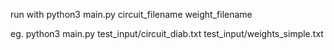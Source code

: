 run with python3 main.py circuit_filename weight_filename

eg.
python3 main.py test_input/circuit_diab.txt test_input/weights_simple.txt

